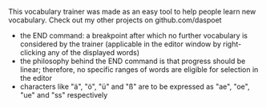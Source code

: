 This vocabulary trainer was made as an easy tool to help people learn new vocabulary.
Check out my other projects on github.com/daspoet

- the END command: a breakpoint after which no further vocabulary is considered by the trainer (applicable in the editor window by right-   clicking any of the displayed words)
- the philosophy behind the END command is that progress should be linear; therefore, no specific ranges of words are
  eligible for selection in the editor
- characters like "ä", "ö", "ü" and "ß" are to be expressed as "ae", "oe", "ue" and "ss" respectively
